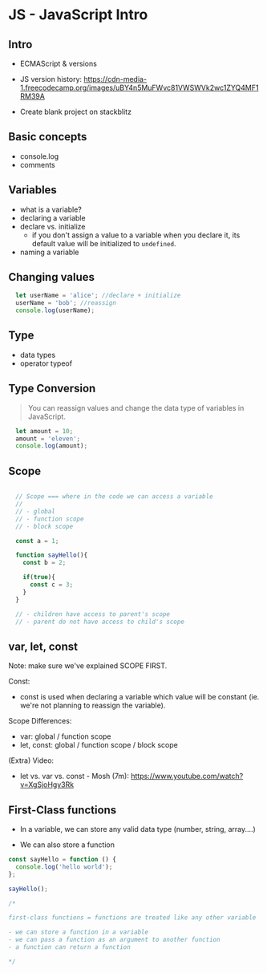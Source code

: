 

# JS - JavaScript Intro

<!--- 

Status: draft 

@todo: 
- improve notes & examples
- add mini-exercise

-->


## Intro

<!-- Skip or make some brief slides. -->

- ECMAScript & versions

-  JS version history: https://cdn-media-1.freecodecamp.org/images/uBY4n5MuFWvc81VWSWVk2wc1ZYQ4MF1RM39A


- Create blank project on stackblitz


## Basic concepts
- console.log
- comments


## Variables
- what is a variable?
- declaring a variable
- declare vs. initialize
  - if you don't assign a value to a variable when you declare it, its default value will be initialized to `undefined`.
- naming a variable


## Changing values

```js
  let userName = 'alice'; //declare + initialize
  userName = 'bob'; //reassign
  console.log(userName);
```



## Type

- data types
- operator typeof



## Type Conversion

> You can reassign values and change the data type of variables in JavaScript.


```js
  let amount = 10;
  amount = 'eleven';
  console.log(amount);
```



## Scope


```js

  // Scope === where in the code we can access a variable
  //
  // - global
  // - function scope
  // - block scope

  const a = 1;

  function sayHello(){
    const b = 2;

    if(true){
      const c = 3;
    }
  }

```


```js
  // - children have access to parent's scope
  // - parent do not have access to child's scope

```


## var, let, const

Note: make sure we've explained SCOPE FIRST.


Const:
- const is used when declaring a variable which value will be constant (ie. we're not planning to reassign the variable).


Scope Differences:
- var: global / function scope
- let, const: global / function scope / block scope


(Extra) Video:
- let vs. var vs. const - Mosh (7m): 
  https://www.youtube.com/watch?v=XgSjoHgy3Rk




## First-Class functions

- In a variable, we can store any valid data type (number, string, array....)

- We can also store a function


```js
const sayHello = function () {
  console.log('hello world');
};

sayHello();
```



```js
/*

first-class functions = functions are treated like any other variable

- we can store a function in a variable
- we can pass a function as an argument to another function
- a function can return a function

*/
```
